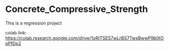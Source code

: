 # Concrete_Compressive_Strength
This is a regression project


colab link: https://colab.research.google.com/drive/1oRITSES7wLrBS7TwsBwwP9blXOpPfDp2

